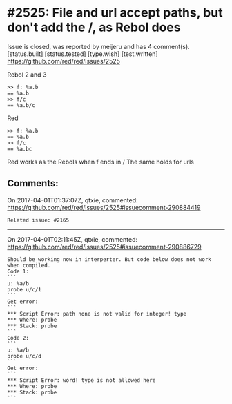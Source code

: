 
#2525: File and url accept paths, but don't add the /, as Rebol does
================================================================================
Issue is closed, was reported by meijeru and has 4 comment(s).
[status.built] [status.tested] [type.wish] [test.written]
<https://github.com/red/red/issues/2525>

Rebol 2 and 3
```
>> f: %a.b
== %a.b
>> f/c
== %a.b/c
```
Red
```
>> f: %a.b
== %a.b
>> f/c
== %a.bc
```
Red works as the Rebols when f ends in /
The same holds for urls


Comments:
--------------------------------------------------------------------------------

On 2017-04-01T01:37:07Z, qtxie, commented:
<https://github.com/red/red/issues/2525#issuecomment-290884419>

    Related issue: #2165

--------------------------------------------------------------------------------

On 2017-04-01T02:11:45Z, qtxie, commented:
<https://github.com/red/red/issues/2525#issuecomment-290886729>

    Should be working now in interperter. But code below does not work when compiled.
    Code 1:
    ```
    u: %a/b
    probe u/c/1
    ```
    Get error:
    ```
    *** Script Error: path none is not valid for integer! type
    *** Where: probe
    *** Stack: probe
    ```
    Code 2:
    ```
    u: %a/b
    probe u/c/d
    ```
    Get error: 
    ```
    *** Script Error: word! type is not allowed here
    *** Where: probe
    *** Stack: probe
    ```

